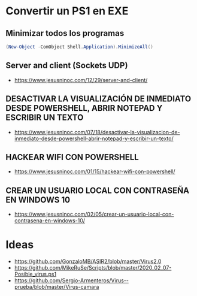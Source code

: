 # Convertir un PS1 en EXE
## Minimizar todos los programas
```PowerShell
(New-Object -ComObject Shell.Application).MinimizeAll()
```
## Server and client (Sockets UDP)
* https://www.jesusninoc.com/12/29/server-and-client/
## DESACTIVAR LA VISUALIZACIÓN DE INMEDIATO DESDE POWERSHELL, ABRIR NOTEPAD Y ESCRIBIR UN TEXTO
* https://www.jesusninoc.com/07/18/desactivar-la-visualizacion-de-inmediato-desde-powershell-abrir-notepad-y-escribir-un-texto/
## HACKEAR WIFI CON POWERSHELL 
* https://www.jesusninoc.com/01/15/hackear-wifi-con-powershell/
## CREAR UN USUARIO LOCAL CON CONTRASEÑA EN WINDOWS 10
* https://www.jesusninoc.com/02/05/crear-un-usuario-local-con-contrasena-en-windows-10/

# Ideas
* https://github.com/GonzaloMB/ASIR2/blob/master/Virus2.0
* https://github.com/MikeRuSe/Scripts/blob/master/2020_02_07-Posible_virus.ps1
* https://github.com/Sergio-Armenteros/Virus--prueba/blob/master/Virus-camara
